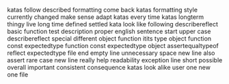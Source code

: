 katas follow described formatting come back katas formatting style currently changed make sense adapt katas every time katas longterm thingy live long time defined settled kata look like following describereflect basic function test description proper english sentence start upper case describereflect special different object function itits type object function const expectedtype function const expectedtype object assertequaltypeof reflect expectedtype file end empty line unnecessary space new line also assert rare case new line really help readability exception line short possible overall important consistent consequence katas look alike user one new one file